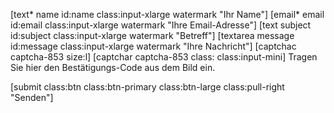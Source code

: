 [text* name id:name class:input-xlarge watermark "Ihr Name"]
[email* email id:email class:input-xlarge watermark "Ihre Email-Adresse"]
[text subject id:subject class:input-xlarge watermark "Betreff"]
[textarea message id:message class:input-xlarge watermark "Ihre Nachricht"]
[captchac captcha-853 size:l]
[captchar captcha-853 class: class:input-mini] <span class="help-inline">Tragen Sie hier den Bestätigungs-Code aus dem Bild ein.</span>

<div class="control-group"><div class="controls">
[submit class:btn class:btn-primary class:btn-large class:pull-right "Senden"]
</div></div>